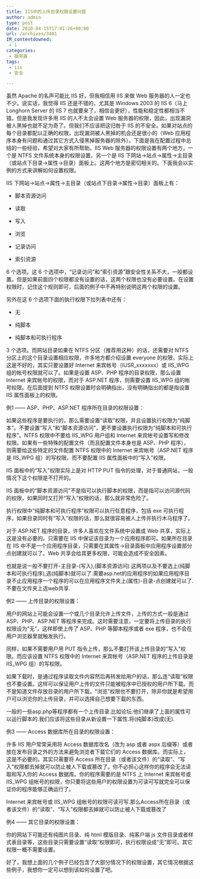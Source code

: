 ```yaml
---
title: IIS中的上传目录权限设置问题
author: admin
type: post
date: 2010-04-15T17:01:26+00:00
url: /archives/3401
IM_contentdowned:
 - 1
categories:
 - 服务器
tags:
 - iis
 - 安全

---
```

虽然 Apache 的名声可能比 IIS 好，但我相信用 IIS 来做 Web 服务器的人一定也不少。说实话，我觉得 IIS 还是不错的，尤其是 Windows 2003 的 IIS 6（马上 Longhorn Server 的 IIS 7 也就要来了，相信会更好），性能和稳定性都相当不错。但是我发现许多用 IIS 的人不太会设置 Web 服务器的权限，因此，出现漏洞被人黑掉也就不足为奇了。但我们不应该把这归咎于 IIS 的不安全。如果对站点的每个目录都配以正确的权限，出现漏洞被人黑掉的机会还是很小的（Web 应用程序本身有问题和通过其它方式入侵黑掉服务器的除外）。下面是我在配置过程中总结的一些经验，希望对大家有所帮助。IIS Web 服务器的权限设置有两个地方，一个是 NTFS 文件系统本身的权限设置，另一个是 IIS 下网站->站点->属性->主目录（或站点下目录->属性->目录）面板上。这两个地方是密切相关的。下面我会以实例的方式来讲解如何设置权限。

 IIS 下网站->站点->属性->主目录（或站点下目录->属性->目录）面板上有：

- 脚本资源访问

- 读取

- 写入

- 浏览

- 记录访问

- 索引资源


 6 个选项。这 6 个选项中，“记录访问”和“索引资源”跟安全性关系不大，一般都设置。但是如果前面四个权限都没有设置的话，这两个权限也没有必要设置。在设置权限时，记住这个规则即可，后面的例子中不再特别说明这两个权限的设置。

 另外在这 6 个选项下面的执行权限下拉列表中还有：

- 无

- 纯脚本

- 纯脚本和可执行程序


 3 个选项。而网站目录如果在 NTFS 分区（推荐用这种）的话，还需要对 NTFS 分区上的这个目录设置相应权限，许多地方都介绍设置 everyone 的权限，实际上这是不好的，其实只要设置好 Internet 来宾帐号（IUSR_xxxxxxx）或 IIS_WPG 组的帐号权限就可以了。如果是设置 ASP、PHP 程序的目录权限，那么设置 Internet 来宾帐号的权限，而对于 ASP.NET 程序，则需要设置 IIS_WPG 组的帐号权限。在后面提到 NTFS 权限设置时会明确指出，没有明确指出的都是指设置 IIS 属性面板上的权限。

 例1 —— ASP、PHP、ASP.NET 程序所在目录的权限设置：

 如果这些程序是要执行的，那么需要设置“读取”权限，并且设置执行权限为“纯脚本”。不要设置“写入”和“脚本资源访问”，更不要设置执行权限为“纯脚本和可执行程序”。NTFS 权限中不要给 IIS_WPG 用户组和 Internet 来宾帐号设置写和修改权限。如果有一些特殊的配置文件（而且配置文件本身也是 ASP、PHP 程序），则需要给这些特定的文件配置 NTFS 权限中的 Internet 来宾帐号（ASP.NET 程序是 IIS_WPG 组）的写权限，而不要配置 IIS 属性面板中的“写入”权限。

 IIS 面板中的“写入”权限实际上是对 HTTP PUT 指令的处理，对于普通网站，一般情况下这个权限是不打开的。

 IIS 面板中的“脚本资源访问”不是指可以执行脚本的权限，而是指可以访问源代码的权限，如果同时又打开“写入”权限的话，那么就非常危险了。

 执行权限中“纯脚本和可执行程序”权限可以执行任意程序，包括 exe 可执行程序，如果目录同时有“写入”权限的话，那么就很容易被人上传并执行木马程序了。

 对于 ASP.NET 程序的目录，许多人喜欢在文件系统中设置成 Web 共享，实际上这是没有必要的。只需要在 IIS 中保证该目录为一个应用程序即可。如果所在目录在 IIS 中不是一个应用程序目录，只需要在其属性->目录面板中应用程序设置部分点创建就可以了。Web 共享会给其更多权限，可能会造成不安全因素。

也就是说一般不要打开-主目录-(写入),(脚本资源访问) 这两项以及不要选上(纯脚本和可执行程序),选(纯脚本)就可以了.需要asp.net的应用程序的如果应用程序目录不止应用程序一个程序的可以在应用程序文件夹上(属性)-目录-点创建就可以了.不要在文件夹上选web共享.

 例2 —— 上传目录的权限设置：

 用户的网站上可能会设置一个或几个目录允许上传文件，上传的方式一般是通过 ASP、PHP、ASP.NET 等程序来完成。这时需要注意，一定要将上传目录的执行权限设为“无”，这样即使上传了 ASP、PHP 等脚本程序或者 exe 程序，也不会在用户浏览器里就触发执行。

 同样，如果不需要用户用 PUT 指令上传，那么不要打开该上传目录的“写入”权限。而应该设置 NTFS 权限中的 Internet 来宾帐号（ASP.NET 程序的上传目录是 IIS_WPG 组）的写权限。

 如果下载时，是通过程序读取文件内容然后再转发给用户的话，那么连“读取”权限也不要设置。这样可以保证用户上传的文件只能被程序中已授权的用户所下载。而不是知道文件存放目录的用户所下载。“浏览”权限也不要打开，除非你就是希望用户可以浏览你的上传目录，并可以选择自己想要下载的东西。

一般的一些asp.php等程序都有一个上传目录.比如论坛.他们继承了上面的属性可以运行脚本的.我们应该将这些目录从新设置一下属性.将(纯脚本)改成(无).

 例3 —— Access 数据库所在目录的权限设置：

 许多 IIS 用户常常采用将 Access 数据库改名（改为 asp 或者 aspx 后缀等）或者放在发布目录之外的方法来避免浏览者下载它们的 Access 数据库。而实际上，这是不必要的。其实只需要将 Access 所在目录（或者该文件）的“读取”、“写入”权限都去掉就可以防止被人下载或篡改了。你不必担心这样你的程序会无法读取和写入你的 Access 数据库。你的程序需要的是 NTFS 上 Internet 来宾帐号或 IIS_WPG 组帐号的权限，你只要将这些用户的权限设置为可读可写就完全可以保证你的程序能够正确运行了。

Internet 来宾帐号或 IIS_WPG 组帐号的权限可读可写.那么Access所在目录（或者该文件）的“读取”、“写入”权限都去掉就可以防止被人下载或篡改了

 例4 —— 其它目录的权限设置：

 你的网站下可能还有纯图片目录、纯 html 模版目录、纯客户端 js 文件目录或者样式表目录等，这些目录只需要设置“读取”权限即可，执行权限设成“无”即可。其它权限一概不需要设置。

 好了，我想上面的几个例子已经包含了大部分情况下的权限设置，其它情况根据这些例子，我想你一定可以想到该如何设置了吧。